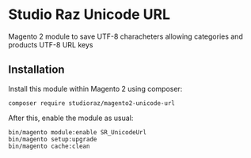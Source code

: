 # Studio Raz Unicode URL 
Magento 2 module to save UTF-8 characheters  allowing categories and products UTF-8 URL keys

## Installation
Install this module within Magento 2 using composer:

    composer require studioraz/magento2-unicode-url

After this, enable the module as usual:

    bin/magento module:enable SR_UnicodeUrl
    bin/magento setup:upgrade
    bin/magento cache:clean
    
     
